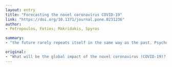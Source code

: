 ```yaml
---
layout: entry
title: "Forecasting the novel coronavirus COVID-19"
link: "https://doi.org/10.1371/journal.pone.0231236"
author:
- Petropoulos, Fotios; Makridakis, Spyros

summary:
- "the future rarely repeats itself in the same way as the past. Psychological factors play a significant role in how people perceive and react to the danger from the disease and the fear that it may affect them personally. The risks are far from symmetric as underestimating its spread like a pandemic and not doing enough to contain it is much more severe than overspending and being over careful when it will not be needed."

original:
- "What will be the global impact of the novel coronavirus (COVID-19)? Answering this question requires accurate forecasting the spread of confirmed cases as well as analysis of the number of deaths and recoveries. Forecasting, however, requires ample historical data. At the same time, no prediction is certain as the future rarely repeats itself in the same way as the past. Moreover, forecasts are influenced by the reliability of the data, vested interests, and what variables are being predicted. Also, psychological factors play a significant role in how people perceive and react to the danger from the disease and the fear that it may affect them personally. This paper introduces an objective approach to predicting the continuation of the COVID-19 using a simple, but powerful method to do so. Assuming that the data used is reliable and that the future will continue to follow the past pattern of the disease, our forecasts suggest a continuing increase in the confirmed COVID-19 cases with sizable associated uncertainty. The risks are far from symmetric as underestimating its spread like a pandemic and not doing enough to contain it is much more severe than overspending and being over careful when it will not be needed. This paper describes the timeline of a live forecasting exercise with massive potential implications for planning and decision making and provides objective forecasts for the confirmed cases of COVID-19."
---
```


